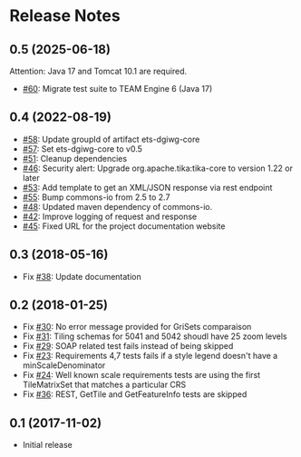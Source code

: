 # Release Notes

## 0.5 (2025-06-18)

Attention: Java 17 and Tomcat 10.1 are required.

* [#60](https://github.com/opengeospatial/ets-wmts10-nsg10/issues/60): Migrate test suite to TEAM Engine 6 (Java 17)

## 0.4 (2022-08-19)

* [#58](https://github.com/opengeospatial/ets-wmts10-nsg10/pull/58): Update groupId of artifact ets-dgiwg-core
* [#57](https://github.com/opengeospatial/ets-wmts10-nsg10/pull/57): Set ets-dgiwg-core to v0.5
* [#51](https://github.com/opengeospatial/ets-wmts10-nsg10/issues/51): Cleanup dependencies
* [#46](https://github.com/opengeospatial/ets-wmts10-nsg10/issues/46): Security alert: Upgrade org.apache.tika:tika-core to version 1.22 or later
* [#53](https://github.com/opengeospatial/ets-wmts10-nsg10/issues/53): Add template to get an XML/JSON response via rest endpoint
* [#55](https://github.com/opengeospatial/ets-wmts10-nsg10/pull/55): Bump commons-io from 2.5 to 2.7
* [#48](https://github.com/opengeospatial/ets-wmts10-nsg10/pull/48): Updated maven dependency of commons-io.
* [#42](https://github.com/opengeospatial/ets-wmts10-nsg10/issues/42): Improve logging of request and response
* [#45](https://github.com/opengeospatial/ets-wmts10-nsg10/pull/45): Fixed URL for the project documentation website

## 0.3 (2018-05-16)

* Fix [#38](https://github.com/opengeospatial/ets-wmts10-nsg/issues/38): Update documentation

## 0.2 (2018-01-25)

* Fix [#30](https://github.com/opengeospatial/ets-wmts10-nsg/issues/30): No error message provided for GriSets comparaison
* Fix [#31](https://github.com/opengeospatial/ets-wmts10-nsg/issues/31): Tiling schemas for 5041 and 5042 shoudl have 25 zoom levels
* Fix [#29](https://github.com/opengeospatial/ets-wmts10-nsg/issues/29): SOAP related test fails instead of being skipped
* Fix [#23](https://github.com/opengeospatial/ets-wmts10-nsg/issues/23): Requirements 4,7 tests fails if a style legend doesn't have a minScaleDenominator
* Fix [#24](https://github.com/opengeospatial/ets-wmts10-nsg/issues/24): Well known scale requirements tests are using the first TileMatrixSet that matches a particular CRS
* Fix [#36](https://github.com/opengeospatial/ets-wmts10-nsg/issues/36): REST, GetTile and GetFeatureInfo tests are skipped

## 0.1 (2017-11-02)

* Initial release
